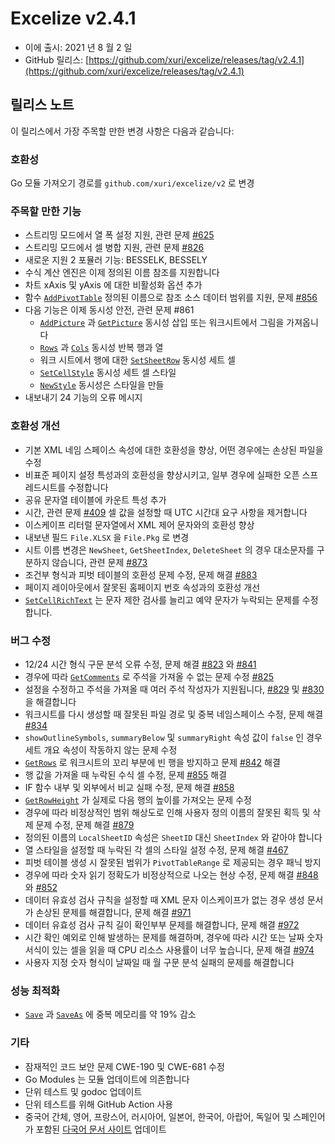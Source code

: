 # Excelize v2.4.1

* 이에 출시: 2021 년 8 월 2 일
* GitHub 릴리스: [https://github.com/xuri/excelize/releases/tag/v2.4.1](https://github.com/xuri/excelize/releases/tag/v2.4.1)

## 릴리스 노트

이 릴리스에서 가장 주목할 만한 변경 사항은 다음과 같습니다:

### 호환성

Go 모듈 가져오기 경로를 `github.com/xuri/excelize/v2` 로 변경

### 주목할 만한 기능

* 스트리밍 모드에서 열 폭 설정 지원, 관련 문제 [#625](https://github.com/xuri/excelize/issues/625)
* 스트리밍 모드에서 셀 병합 지원, 관련 문제 [#826](https://github.com/xuri/excelize/issues/826)
* 새로운 지원 2 포뮬러 기능: BESSELK, BESSELY
* 수식 계산 엔진은 이제 정의된 이름 참조를 지원합니다
* 차트 xAxis 및 yAxis 에 대한 비활성화 옵션 추가
* 함수 [`AddPivotTable`](https://pkg.go.dev/github.com/xuri/excelize/v2@v2.4.1#File.AddPivotTable) 정의된 이름으로 참조 소스 데이터 범위를 지원, 문제 [#856](https://github.com/xuri/excelize/issues/856)
* 다음 기능은 이제 동시성 안전, 관련 문제 #861
  * [`AddPicture`](https://pkg.go.dev/github.com/xuri/excelize/v2@v2.4.1#File.AddPicture) 과 [`GetPicture`](https://pkg.go.dev/github.com/xuri/excelize/v2@v2.4.1#File.GetPicture) 동시성 삽입 또는 워크시트에서 그림을 가져옵니다
  * [`Rows`](https://pkg.go.dev/github.com/xuri/excelize/v2@v2.4.1#File.Rows) 과 [`Cols`](https://pkg.go.dev/github.com/xuri/excelize/v2@v2.4.1#File.Cols) 동시성 반복 행과 열
  * 워크 시트에서 행에 대한 [`SetSheetRow`](https://pkg.go.dev/github.com/xuri/excelize/v2@v2.4.1#File.SetSheetRow) 동시성 세트 셀
  * [`SetCellStyle`](https://pkg.go.dev/github.com/xuri/excelize/v2@v2.4.1#File.SetCellStyle) 동시성 세트 셀 스타일
  * [`NewStyle`](https://pkg.go.dev/github.com/xuri/excelize/v2@v2.4.1#File.NewStyle) 동시성은 스타일을 만들
* 내보내기 24 기능의 오류 메시지

### 호환성 개선

* 기본 XML 네임 스페이스 속성에 대한 호환성을 향상, 어떤 경우에는 손상된 파일을 수정
* 비표준 페이지 설정 특성과의 호환성을 향상시키고, 일부 경우에 실패한 오픈 스프레드시트를 수정합니다
* 공유 문자열 테이블에 카운트 특성 추가
* 시간, 관련 문제 [#409](https://github.com/xuri/excelize/issues/409) 셀 값을 설정할 때 UTC 시간대 요구 사항을 제거합니다
* 이스케이프 리터럴 문자열에서 XML 제어 문자와의 호환성 향상
* 내보낸 필드 `File.XLSX` 을 `File.Pkg` 로 변경
* 시트 이름 변경은 `NewSheet`, `GetSheetIndex`, `DeleteSheet` 의 경우 대소문자를 구분하지 않습니다, 관련 문제 [#873](https://github.com/xuri/excelize/issues/873)
* 조건부 형식과 피벗 테이블의 호환성 문제 수정, 문제 해결 [#883](https://github.com/xuri/excelize/issues/883)
* 페이지 레이아웃에서 잘못된 홈페이지 번호 속성과의 호환성 개선
* [`SetCellRichText`](https://pkg.go.dev/github.com/xuri/excelize/v2@v2.4.1#File.SetCellRichText) 는 문자 제한 검사를 늘리고 예약 문자가 누락되는 문제를 수정합니다.

### 버그 수정

* 12/24 시간 형식 구문 분석 오류 수정, 문제 해결 [#823](https://github.com/xuri/excelize/issues/823) 와 [#841](https://github.com/xuri/excelize/issues/841)
* 경우에 따라 [`GetComments`](https://pkg.go.dev/github.com/xuri/excelize/v2@v2.4.1#File.GetComments) 로 주석을 가져올 수 없는 문제 수정 [#825](https://github.com/xuri/excelize/issues/825)
* 설정을 수정하고 주석을 가져올 때 여러 주석 작성자가 지원됩니다, [#829](https://github.com/xuri/excelize/issues/829) 및 [#830](https://github.com/xuri/excelize/issues/830) 을 해결합니다
* 워크시트를 다시 생성할 때 잘못된 파일 경로 및 중복 네임스페이스 수정, 문제 해결 [#834](https://github.com/xuri/excelize/issues/834)
* `showOutlineSymbols`, `summaryBelow` 및 `summaryRight` 속성 값이 `false` 인 경우 세트 개요 속성이 작동하지 않는 문제 수정
* [`GetRows`](https://pkg.go.dev/github.com/xuri/excelize/v2@v2.4.1#File.GetRows) 로 워크시트의 꼬리 부분에 빈 행을 방지하고 문제 [#842](https://github.com/xuri/excelize/issues/842) 해결
* 행 값을 가져올 때 누락된 수식 셀 수정, 문제 [#855](https://github.com/xuri/excelize/issues/855) 해결
* IF 함수 내부 및 외부에서 비교 실패 수정, 문제 해결 [#858](https://github.com/xuri/excelize/issues/858)
* [`GetRowHeight`](https://pkg.go.dev/github.com/xuri/excelize/v2@v2.4.1#File.GetRowHeight) 가 실제로 다음 행의 높이를 가져오는 문제 수정
* 경우에 따라 비정상적인 범위 해상도로 인해 사용자 정의 이름의 잘못된 획득 및 삭제 문제 수정, 문제 해결 [#879](https://github.com/xuri/excelize/issues/879)
* 정의된 이름의 `LocalSheetID` 속성은 `SheetID` 대신 `SheetIndex` 와 같아야 합니다
* 열 스타일을 설정할 때 누락된 각 셀의 스타일 설정 수정, 문제 해결 [#467](https://github.com/xuri/excelize/issues/467)
* 피벗 테이블 생성 시 잘못된 범위가 `PivotTableRange` 로 제공되는 경우 패닉 방지
* 경우에 따라 숫자 읽기 정확도가 비정상적으로 나오는 현상 수정, 문제 해결 [#848](https://github.com/xuri/excelize/issues/848) 와 [#852](https://github.com/xuri/excelize/issues/852)
* 데이터 유효성 검사 규칙을 설정할 때 XML 문자 이스케이프가 없는 경우 생성 문서가 손상된 문제를 해결합니다, 문제 해결 [#971](https://github.com/xuri/excelize/issues/971)
* 데이터 유효성 검사 규칙 길이 확인부부 문제를 해결합니다, 문제 해결 [#972](https://github.com/xuri/excelize/issues/972)
* 시간 확인 예외로 인해 발생하는 문제를 해결하며, 경우에 따라 시간 또는 날짜 숫자 서식이 있는 셀을 읽을 때 CPU 리소스 사용률이 너무 높습니다, 문제 해결 [#974](https://github.com/xuri/excelize/issues/974)
* 사용자 지정 숫자 형식이 날짜일 때 월 구문 분석 실패의 문제를 해결합니다

### 성능 최적화

* [`Save`](https://pkg.go.dev/github.com/xuri/excelize/v2@v2.4.1#File.Save) 과 [`SaveAs`](https://pkg.go.dev/github.com/xuri/excelize/v2@v2.4.1#File.SaveAs) 에 중복 메모리를 약 19% 감소

### 기타

* 잠재적인 코드 보안 문제 CWE-190 및 CWE-681 수정
* Go Modules 는 모듈 업데이트에 의존합니다
* 단위 테스트 및 godoc 업데이트
* 단위 테스트를 위해 GitHub Action 사용
* 중국어 간체, 영어, 프랑스어, 러시아어, 일본어, 한국어, 아랍어, 독일어 및 스페인어가 포함된 [다국어 문서 사이트](https://xuri.me/excelize) 업데이트
